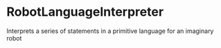 # RobotLanguageInterpreter
Interprets a series of statements in a primitive language for an imaginary robot
